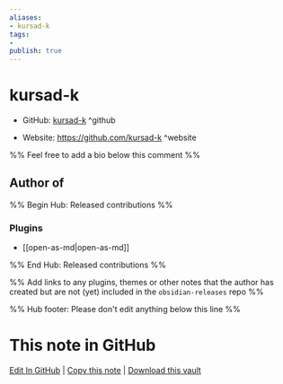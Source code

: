 ```yaml
---
aliases:
- kursad-k
tags:
- 
publish: true
---
```


# kursad-k

- GitHub: [kursad-k](https://github.com/kursad-k/) ^github
<!-- - Discord: `@` ^discord-->
- Website: <https://github.com/kursad-k> ^website
<!-- - [[Publish sites|Publish site]]: <https://> ^publish-->

%% Feel free to add a bio below this comment %%


## Author of

%% Begin Hub: Released contributions %%
### Plugins
- [[open-as-md|open-as-md]]

%% End Hub: Released contributions %%

%% Add links to any plugins, themes or other notes that the author has created but are not (yet) included in the `obsidian-releases` repo %%

<!--
### Unlisted plugins
-->

<!--
### Others
-->

<!--
## Sponsor this author
-->

<!-- - [[GitHub sponsors]]: [Sponsor @kursad-k on GitHub Sponsors](https://github.com/sponsors/kursad-k) ^github-sponsor-->
<!-- - [[Buy me a coffee]]: <https://> ^buy-me-a-coffee-->
<!-- - [[PayPal]]: <https://> ^paypal-->
<!-- - [[Patreon]]: <https://> ^patreon-->

<!--
## Follow this author
-->

<!-- - [[YouTube Channels|On YouTube]]: <https://> ^youtube-->
<!-- - Twitter: <https://> ^twitter-->
<!-- - ... -->

%% Hub footer: Please don't edit anything below this line %%

# This note in GitHub

<span class="git-footer">[Edit In GitHub](https://github.dev/obsidian-community/obsidian-hub/blob/main/01%20-%20Community/People/kursad-k.md "git-hub-edit-note") | [Copy this note](https://raw.githubusercontent.com/obsidian-community/obsidian-hub/main/01%20-%20Community/People/kursad-k.md "git-hub-copy-note") | [Download this vault](https://github.com/obsidian-community/obsidian-hub/archive/refs/heads/main.zip "git-hub-download-vault") </span>
